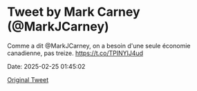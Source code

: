# Tweet by Mark Carney (@MarkJCarney)

Comme a dit @MarkJCarney, on a besoin d'une seule économie canadienne, pas treize. https://t.co/TPINYlJ4ud

Date: 2025-02-25 01:45:02

[Original Tweet](https://x.com/MarkJCarney/status/1894201907637321904)
